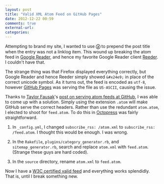 ```yaml
---
layout: post
title: "Valid XML Atom Feed on GitHub Pages"
date: 2012-12-22 00:59
comments: true
external-url: 
categories: 
---
```


Attempting to brand my site, I wanted to use **&#x24e9;** to prepend the post title when the entry was not a linklog item. This wound up breaking the atom feed in [Google Reader][GoogleReader], and hence my favorite Google Reader client [Reeder][Reeder]. I couldn't have that.

<!-- more -->

The strange thing was that Firefox displayed everything correctly, but Google Reader and hence Reeder simply showed ``&#x24e9;`` in place of the correct unicode symbol. As it turns out, the feed is encoded as ``utf-8``, however [GitHub Pages][GitHubPages] was serving the file as ``US-ASCII``, causing the issue. 

Thanks to [Taylor Fausak][TaylorFausak]'s [post on serving atom feeds at GitHub][ServingAtom], I was able to come up with a solution. Simply using the extension ``.atom`` will make GitHub serve the correct headers. Rather than use the redundant ``atom.atom``, I elected to shoot for ``feed.atom``. To do this in [Octopress][Octopress] was fairly straightforward.

1. In ``_config.yml``, I changed ``subscribe_rss: /atom.xml`` to ``subscribe_rss: /feed.atom``. I thought this would be enough. I was wrong.

2. In the ``Rakefile``, ``plugins/category_generator.rb``, and ``sitemap_generator.rb``, search and replace ``atom.xml`` with ``feed.atom``. (Strange these guys are hard coded).

3. In the ``source`` directory, rename ``atom.xml`` to ``feed.atom``.

Now I have a [W3C certified valid feed][W3C] and everything works splendidly. That is, until I break something new.



[GoogleReader]: http://reader.google.com "Google Reader"

[Reeder]: http://reederapp.com/ "Reeder"

[GitHubPages]: http://pages.github.com "GitHub Pages"

[Octopress]: http://octopress.org/ "Octopress"

[TaylorFausak]: http://taylor.fausak.me/ "Taylor Fausak"

[ServingAtom]: http://taylor.fausak.me/2012/04/26/serving-atom-feeds-with-github-pages/ "Serving Atom Feeds with GitHub Pages"

[W3C]: http://feed2.w3.org/check.cgi?url=http%3A//drz.ac/feed.atom "Feed Validator Results: http://drz.ac/feed.atom"